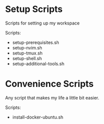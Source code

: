 # Setup Scripts
Scripts for setting up my workspace

Scripts:
- setup-prerequisites.sh
- setup-nvim.sh
- setup-tmux.sh
- setup-shell.sh
- setup-additional-tools.sh


# Convenience Scripts
Any script that makes my life a little bit easier.

Scripts:
- install-docker-ubuntu.sh
